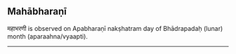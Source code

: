 ## Mahābharaṇī
महाभरणी is observed on Apabharaṇī nakṣhatram day of Bhādrapadaḥ (lunar) month (aparaahna/vyaapti).



---
